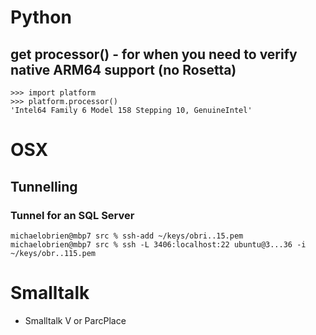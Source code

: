 # Python
## get processor() - for when you need to verify native ARM64 support (no Rosetta)
```
>>> import platform
>>> platform.processor()
'Intel64 Family 6 Model 158 Stepping 10, GenuineIntel'
```
# OSX
## Tunnelling
### Tunnel for an SQL Server
```
michaelobrien@mbp7 src % ssh-add ~/keys/obri..15.pem 
michaelobrien@mbp7 src % ssh -L 3406:localhost:22 ubuntu@3...36 -i ~/keys/obr..115.pem
```
# Smalltalk
- Smalltalk V or ParcPlace
